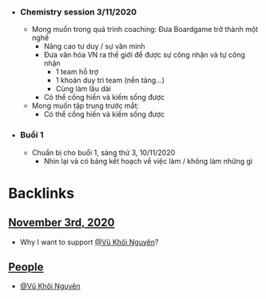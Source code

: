 - ### Chemistry session 3/11/2020
    - Mong muốn trong quá trình coaching: Đưa Boardgame trở thành một nghề
        - Nâng cao tư duy / sự văn minh
        - Đưa văn hóa VN ra thế giới để được sự công nhận và tự công nhận
            - 1 team hỗ trợ
            - 1 khoản duy trì team (nền tảng...)
            - Cùng làm lâu dài
        - Có thể cống hiến và kiếm sống được
    -  Mong muốn tập trung trước mắt:
        - Có thể cống hiến và kiếm sống được
- ### Buổi 1
    - Chuẩn bị cho buổi 1, sáng thứ 3, 10/11/2020 
        - Nhìn lại và có bảng kết hoạch về việc làm / không làm những gì

# Backlinks
## [November 3rd, 2020](<November 3rd, 2020.md>)
- Why I want to support [@Vũ Khôi Nguyên](<@Vũ Khôi Nguyên.md>)?

## [People](<People.md>)
- [@Vũ Khôi Nguyên](<@Vũ Khôi Nguyên.md>)

